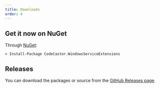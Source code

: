 ```yaml
---
title: Downloads
order: 4
---
```

## Get it now on NuGet
Through [NuGet](https://www.nuget.org/packages/CodeCaster.WindowsServiceExtensions/):

    > Install-Package CodeCaster.WindowsServiceExtensions

## Releases
You can download the packages or source from the [GitHub Releases page](https://github.com/CodeCasterNL/WindowsServiceExtensions/releases).
